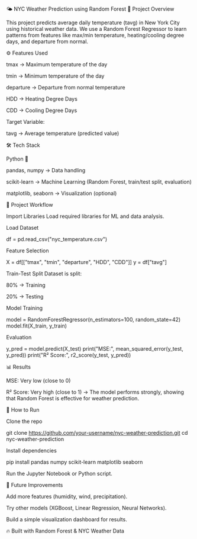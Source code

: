 🌤️ NYC Weather Prediction using Random Forest
📌 Project Overview

This project predicts average daily temperature (tavg) in New York City using historical weather data.
We use a Random Forest Regressor to learn patterns from features like max/min temperature, heating/cooling degree days, and departure from normal.

⚙️ Features Used

tmax → Maximum temperature of the day

tmin → Minimum temperature of the day

departure → Departure from normal temperature

HDD → Heating Degree Days

CDD → Cooling Degree Days

Target Variable:

tavg → Average temperature (predicted value)

🛠️ Tech Stack

Python 🐍

pandas, numpy → Data handling

scikit-learn → Machine Learning (Random Forest, train/test split, evaluation)

matplotlib, seaborn → Visualization (optional)

📂 Project Workflow

Import Libraries
Load required libraries for ML and data analysis.

Load Dataset

df = pd.read_csv("nyc_temperature.csv")


Feature Selection

X = df[["tmax", "tmin", "departure", "HDD", "CDD"]]
y = df["tavg"]


Train-Test Split
Dataset is split:

80% → Training

20% → Testing

Model Training

model = RandomForestRegressor(n_estimators=100, random_state=42)
model.fit(X_train, y_train)


Evaluation

y_pred = model.predict(X_test)
print("MSE:", mean_squared_error(y_test, y_pred))
print("R² Score:", r2_score(y_test, y_pred))

📊 Results

MSE: Very low (close to 0)

R² Score: Very high (close to 1)
→ The model performs strongly, showing that Random Forest is effective for weather prediction.

🚀 How to Run

Clone the repo

git clone https://github.com/your-username/nyc-weather-prediction.git
cd nyc-weather-prediction


Install dependencies

pip install pandas numpy scikit-learn matplotlib seaborn


Run the Jupyter Notebook or Python script.

📌 Future Improvements

Add more features (humidity, wind, precipitation).

Try other models (XGBoost, Linear Regression, Neural Networks).

Build a simple visualization dashboard for results.

🔥 Built with Random Forest & NYC Weather Data
